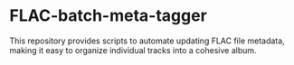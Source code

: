 # FLAC-batch-meta-tagger
This repository provides scripts to automate updating FLAC file metadata, making it easy to organize individual tracks into a cohesive album.
